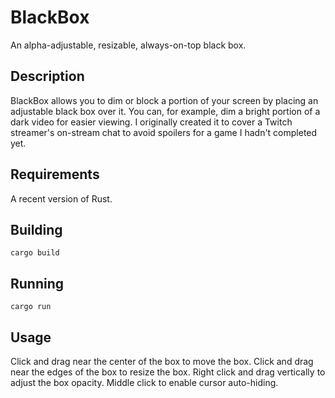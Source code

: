 # BlackBox
An alpha-adjustable, resizable, always-on-top black box.

## Description
BlackBox allows you to dim or block a portion of your screen by placing an adjustable black box over it.
You can, for example, dim a bright portion of a dark video for easier viewing.
I originally created it to cover a Twitch streamer's on-stream chat to avoid spoilers for a game I hadn't completed yet.

## Requirements
A recent version of Rust.

## Building
`cargo build`

## Running
`cargo run`

## Usage
Click and drag near the center of the box to move the box.
Click and drag near the edges of the box to resize the box.
Right click and drag vertically to adjust the box opacity.
Middle click to enable cursor auto-hiding.
